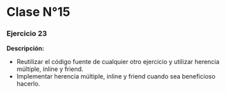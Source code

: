 # Clase N°15

### Ejercicio 23
**Descripción:**
- Reutilizar el código fuente de cualquier otro ejercicio y utilizar herencia múltiple, inline y friend.
- Implementar herencia múltiple, inline y friend cuando sea beneficioso hacerlo.
